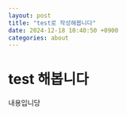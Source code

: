 ```yaml
---
layout: post
title: "test로 작성해봅니다"
date: 2024-12-18 10:40:50 +0900
categories: about
---
```


# test 해봅니다

내용입니당
